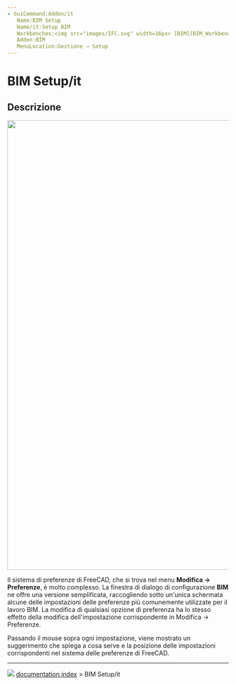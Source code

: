 ```yaml
---
- GuiCommand:Addon/it
   Name:BIM Setup
   Name/it:Setup BIM
   Workbenches:<img src="images/IFC.svg" width=16px> [BIM](BIM_Workbench/it.md)
   Addon:BIM
   MenuLocation:Gestione → Setup
---
```


# BIM Setup/it

## Descrizione

<img alt="" src=images/BIM_setup_screenshot.png  style="width:1024px;">

Il sistema di preferenze di FreeCAD, che si trova nel menu **Modifica -\> Preferenze**, è molto complesso. La finestra di dialogo di configurazione **BIM** ne offre una versione semplificata, raccogliendo sotto un\'unica schermata alcune delle impostazioni delle preferenze più comunemente utilizzate per il lavoro BIM. La modifica di qualsiasi opzione di preferenza ha lo stesso effetto della modifica dell\'impostazione corrispondente in Modifica -\> Preferenze.

Passando il mouse sopra ogni impostazione, viene mostrato un suggerimento che spiega a cosa serve e la posizione delle impostazioni corrispondenti nel sistema delle preferenze di FreeCAD.



---
![](images/Button_right.svg) [documentation index](../README.md) > BIM Setup/it
